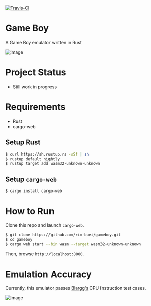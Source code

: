 [![Travis-CI](https://travis-ci.org/rim-buei/gameboy.svg)](https://travis-ci.org/rim-buei/gameboy)

# Game Boy
A Game Boy emulator written in Rust

![image](https://user-images.githubusercontent.com/43806767/48777725-b82fbd80-ed16-11e8-8ab9-82351dfe0f8c.png)

# Project Status
- Still work in progress

# Requirements
- Rust
- cargo-web

## Setup Rust
```sh
$ curl https://sh.rustup.rs -sSf | sh
$ rustup default nightly
$ rustup target add wasm32-unknown-unknown
```

## Setup `cargo-web`
```sh
$ cargo install cargo-web
```

# How to Run
Clone this repo and launch `cargo-web`.
```sh
$ git clone https://github.com/rim-buei/gameboy.git
$ cd gameboy
$ cargo web start --bin wasm --target wasm32-unknown-unknown
```

Then, browse `http://localhost:8000`.

# Emulation Accuracy
Currently, this emulator passes [Blargg's](http://gbdev.gg8.se/files/roms/blargg-gb-tests/) CPU instruction test cases.

![image](https://user-images.githubusercontent.com/43806767/50381598-5aecaa80-06ce-11e9-8415-6df6c5a5e1fe.png)
